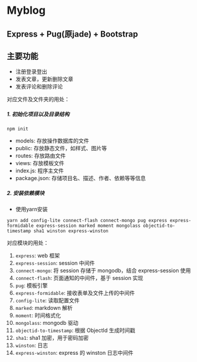 # Myblog

## Express + Pug(原jade) + Bootstrap
## 主要功能
- 注册登录登出
- 发表文章，更新删除文章
- 发表评论和删除评论

对应文件及文件夹的用处：

##### 1. 初始化项目以及目录结构
```npm init```
- models: 存放操作数据库的文件
- public: 存放静态文件，如样式、图片等
- routes: 存放路由文件
- views: 存放模板文件
- index.js: 程序主文件
- package.json: 存储项目名、描述、作者、依赖等等信息

##### 2. 安装依赖模块
- 使用yarn安装
```
yarn add config-lite connect-flash connect-mongo pug express express-formidable express-session marked moment mongolass objectid-to-timestamp sha1 winston express-winston
```

对应模块的用处：

1. `express`: web 框架
2. `express-session`: session 中间件
3. `connect-mongo`: 将 session 存储于 mongodb，结合 express-session 使用
4. `connect-flash`: 页面通知的中间件，基于 session 实现
5. `pug`: 模板引擎
6. `express-formidable`: 接收表单及文件上传的中间件
7. `config-lite`: 读取配置文件
8. `marked`: markdown 解析
9. `moment`: 时间格式化
10. `mongolass`: mongodb 驱动
11. `objectid-to-timestamp`: 根据 ObjectId 生成时间戳
12. `sha1`: sha1 加密，用于密码加密
13. `winston`: 日志
14. `express-winston`: express 的 winston 日志中间件


